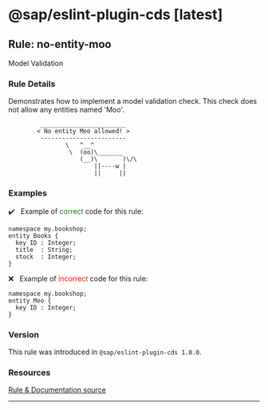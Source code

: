 # @sap/eslint-plugin-cds [latest]

## Rule: no-entity-moo
<span class='label shifted'>Model Validation</span>

### Rule Details
Demonstrates how to implement a model validation check. This check does not allow any entities named 'Moo'.

             ________________________
            < No entity Moo allowed! >
             ------------------------
                    \   ^__^
                     \  (oo)\_______
                        (__)\       )\/\
                            ||----w |
                            ||     ||

### Examples
<span>:heavy_check_mark:&nbsp;&nbsp; Example of <font style="color:green">correct</font> code for this rule:</span>

```
namespace my.bookshop;
entity Books {
  key ID : Integer;
  title  : String;
  stock  : Integer;
}
```

<span>:x:&nbsp;&nbsp; Example of <font style="color:red">incorrect</font> code for this rule:</span>

```
namespace my.bookshop;
entity Moo {
  key ID : Integer;
}
```

### Version
This rule was introduced in `@sap/eslint-plugin-cds 1.0.0`.



### Resources
[Rule & Documentation source](..\rules\no-entity-moo.js)



---

